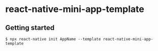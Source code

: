 # react-native-mini-app-template

## Getting started

`$ npx react-native init AppName --template react-native-mini-app-template`
